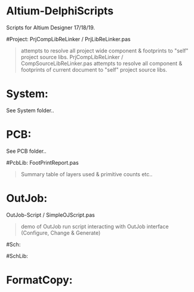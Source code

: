 # Altium-DelphiScripts
Scripts for Altium Designer 17/18/19.

#Project:
PrjCompLibReLinker / PrjLibReLinker.pas
> attempts to resolve all project wide component & footprints to "self" project source libs.
PrjCompLibReLinker / CompSourceLibReLinker.pas
> attempts to resolve all component & footprints of current document to "self" project source libs.

# System:
See System folder..

# PCB:
See PCB folder..

#PcbLib:
FootPrintReport.pas
> Summary table of layers used & primitive counts etc..

# OutJob:
OutJob-Script / SimpleOJScript.pas
> demo of OutJob run script interacting with OutJob interface (Configure, Change & Generate)

#Sch:

#SchLib:

# FormatCopy:

